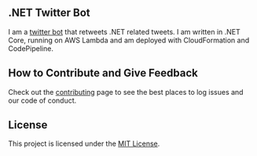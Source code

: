 ## .NET Twitter Bot

I am a [twitter bot](https://twitter.com/_dotnetbot_) that retweets .NET related tweets. I am written in .NET Core, running on AWS Lambda and am deployed with CloudFormation and CodePipeline.

## How to Contribute and Give Feedback

Check out the [contributing](CONTRIBUTING.md) page to see the best places to log issues and our code of conduct.

## License

This project is licensed under the [MIT License](LICENSE).
